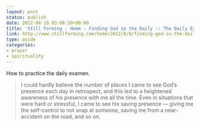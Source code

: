 ```yaml
---
layout: post
status: publish
date: 2012-08-10 03:08:50+00:00
title: 'Still Forming - Home - Finding God in the Daily :: The Daily Examen'
link: http://www.stillforming.com/home/2012/8/8/finding-god-in-the-daily-the-daily-examen.html
type: aside
categories:
- prayer
- spirituality
---
```

How to practice the daily examen.

> I could hardly believe the number of places I came to see God’s presence each day in retrospect, and this led to a heightened awareness of his presence with me all the time. Even in situations that were hard or stressful, I came to see his saving presence — giving me the self-control to not snap at someone, saving me from a near-accident on the road, and so on.